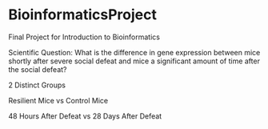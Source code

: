 # BioinformaticsProject
Final Project for Introduction to Bioinformatics

Scientific Question: What is the difference in gene expression between mice shortly after severe social defeat and mice a significant amount of time after the social defeat?

2 Distinct Groups

Resilient Mice vs Control Mice

48 Hours After Defeat vs 28 Days After Defeat
